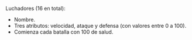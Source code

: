Luchadores (16 en total):
  - Nombre.
  - Tres atributos: velocidad, ataque y defensa (con valores entre 0 a 100).
  - Comienza cada batalla con 100 de salud.
